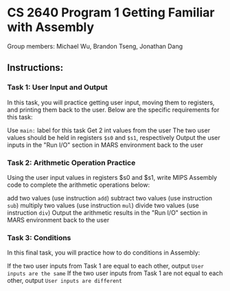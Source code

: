 # CS 2640 Program 1 Getting Familiar with Assembly
Group members: Michael Wu, Brandon Tseng, Jonathan Dang

## Instructions:

### Task 1: User Input and Output

In this task, you will practice getting user input, moving them to registers, and printing them back to the user. Below are the specific requirements for this task:

Use `main:` label for this task
Get 2 int values from the user
The two user values should be held in registers `$s0` and `$s1`, respectively
Output the user inputs in the "Run I/O" section in MARS environment back to the user

### Task 2: Arithmetic Operation Practice

Using the user input values in registers $s0 and $s1, write MIPS Assembly code to complete the arithmetic operations below:

add two values (use instruction `add`)
subtract two values (use instruction `sub`)
multiply two values (use instruction `mul`)
divide two values (use instruction `div`)
Output the arithmetic results in the "Run I/O" section in MARS environment back to the user

### Task 3: Conditions

In this final task, you will practice how to do conditions in Assembly:

If the two user inputs from Task 1 are equal to each other, output `User inputs are the same`
If the two user inputs from Task 1 are not equal to each other, output `User inputs are different`
